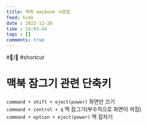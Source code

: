 ```yaml
---
title: 맥북 macbook 사용팁
feed: hide
date : 2022-12-20
time : 14:03:44
tags : []
comments: true
---
```

#📝️/🌱️  #shortcut

# 맥북 잠그기 관련 단축키
`command + shift + eject(power)` 화면만 끄기  
`command + control + q` 맥 잠그기(부수적으로 화면이 꺼짐)  
`command + option + eject(power)` 맥 잠자기

